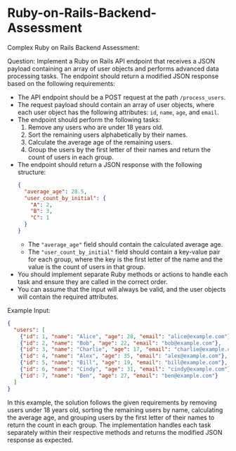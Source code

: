 # Ruby-on-Rails-Backend-Assessment

Complex Ruby on Rails Backend Assessment:

Question: Implement a Ruby on Rails API endpoint that receives a JSON payload containing an array of user objects and performs advanced data processing tasks. The endpoint should return a modified JSON response based on the following requirements:

- The API endpoint should be a POST request at the path `/process_users`.
- The request payload should contain an array of user objects, where each user object has the following attributes: `id`, `name`, `age`, and `email`.
- The endpoint should perform the following tasks:
   1. Remove any users who are under 18 years old.
   2. Sort the remaining users alphabetically by their names.
   3. Calculate the average age of the remaining users.
   4. Group the users by the first letter of their names and return the count of users in each group.
- The endpoint should return a JSON response with the following structure:
   ```json
   {
     "average_age": 28.5,
     "user_count_by_initial": {
       "A": 2,
       "B": 3,
       "C": 1
     }
   }
   ```
   - The `"average_age"` field should contain the calculated average age.
   - The `"user_count_by_initial"` field should contain a key-value pair for each group, where the key is the first letter of the name and the value is the count of users in that group.
- You should implement separate Ruby methods or actions to handle each task and ensure they are called in the correct order.
- You can assume that the input will always be valid, and the user objects will contain the required attributes.


Example Input:
```json
{
  "users": [
    {"id": 1, "name": "Alice", "age": 28, "email": "alice@example.com"},
    {"id": 2, "name": "Bob", "age": 22, "email": "bob@example.com"},
    {"id": 3, "name": "Charlie", "age": 17, "email": "charlie@example.com"},
    {"id": 4, "name": "Alex", "age": 35, "email": "alex@example.com"},
    {"id": 5, "name": "Bill", "age": 19, "email": "bill@example.com"},
    {"id": 6, "name": "Cindy", "age": 31, "email": "cindy@example.com"},
    {"id": 7, "name": "Ben", "age": 27, "email": "ben@example.com"}
  ]
}
```

In this example, the solution follows the given requirements by removing users under 18 years old, sorting the remaining users by name, calculating the average age, and grouping users by the first letter of their names to return the count in each group. The implementation handles each task separately within their respective methods and returns the modified JSON response as expected.
